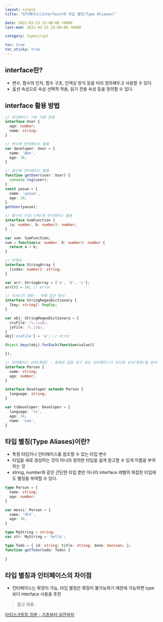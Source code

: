 ```yaml
---
layout: single
title: "인터페이스(interface)와 타입 별칭(Type Aliases)"

date: 2022-03-23 15:08:00 +0900
last-mod: 2022-03-23 15:08:00 +0900

category: typescript

toc: true 
toc_sticky: true
---
```

## interface란?
* 변수, 함수의 인자, 함수 구조, 인덱싱 방식 등을 미리 정의해두고 사용할 수 있다.
* 옵션 속성으로 속성 선택적 적용, 읽기 전용 속성 등을 정의할 수 있다.

## interface 활용 방법
```typescript
// 인터페이스 기본 사용 문법
interface User {
  age: number;
  name: string;
}

// 변수에 인터페이스 활용
var developer: User = {
  name: 'Ben',
  age: 30,
}

// 함수에 인터페이스 활용
function getUser(user: User) {
  console.log(user);
}
const yasuo = {
  name: 'yasuo',
  age: 28,
}
getUser(yasuo);

// 함수의 구조(스펙)에 인터페이스 활용
interface SumFunction {
  (a: number, b: number): number;
}

var sum: SumFunction;
sum = function(a: number, b: number): number {
  return a + b;
}

// 인덱싱
interface StringArray {
  [index: number]: string;
}

var arr: StringArray = ['a', 'b', 'c'];
arr[0] = 10; // error

// 딕셔너리 패턴 - 객체 접근 방식
interface StringRegexDictionary {
  [key: string]: RegExp;
}

var obj: StringRegexDictionary = {
  cssFile: /\.css$/,
  jsFile: /\.js$/,
}
obj['cssFile'] = 'a'; // error

Object.keys(obj).forEach(function(value){

});

// 인터페이스 상속(확장) - 중복된 값을 갖고 있는 인터페이스가 있다면 상속(확장)을 받아서 사용할 수 있다.
interface Person {
  name: string;
  age: number;
}

interface Developer extends Person {
  language: string;
}

var tsDeveloper: Developer = {
  language: 'ts',
  age: 34,
  name: 'Lee',
}
```
## 타입 별칭(Type Aliases)이란?
* 특정 타입이나 인터페이스를 참조할 수 있는 타입 변수
* 타입을 새로 생성하는 것이 아니라 정의한 타입을 쉽게 참고할 수 있게 이름을 부여하는 것
* string, number와 같은 간단한 타입 뿐만 아니라 interface 레벨의 복잡한 타입에도 별칭을 부여할 수 있다.

```typescript
type Person = {
  name: string;
  age: number;
}

var messi: Person = {
  name: '메시',
  age: 34,
}

type MyString = string;
var str: MyString = 'hello';

type Todo = { id: string; title: string; done: boolean; };
function getTodo(todo: Todo) {
  
}
```

## 타입 별칭과 인터페이스의 차이점
* 인터페이스는 확장이 가능, 타입 별칭은 확장이 불가능하기 때문에 가능하면 type 보다 interface 사용을 추천

> 참고 자료

[타입스크립트 입문 - 기초부터 실전까지](https://www.inflearn.com/course/타입스크립트-입문)